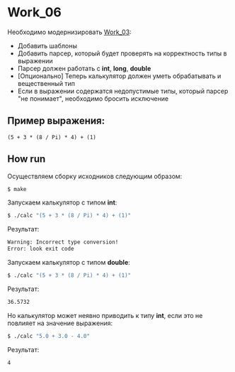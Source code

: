 # Work_06
Необходимо модернизировать [Work_03](https://github.com/mtrempoltsev/msu_cpp_autumn_2017/tree/master/homework/Bales/02):

* Добавить шаблоны
* Добавить парсер, который будет проверять на корректность типы в выражении
* Парсер должен работать с **int**, **long**, **double**
* [Опционально] Теперь калькулятор должен уметь обрабатывать и вещественный тип
* Если в выражении содержатся недопустимые типы, который парсер "не понимает", необходимо бросить исключение

## Пример выражения:
```
(5 + 3 * (8 / Pi) * 4) + (1)
```

## How run
Осуществляем сборку исходников следующим образом:
```sh
$ make
```
Запускаем калькулятор с типом **int**:
```sh
$ ./calc "(5 + 3 * (8 / Pi) * 4) + (1)"
```

Результат:
```sh
Warning: Incorrect type conversion!
Error: look exit code
```

Запускаем калькулятор с типом **double**:
```sh
$ ./calc "(5 + 3 * (8 / Pi) * 4) + (1)"
```

Результат:
```sh
36.5732
```

Но калькулятор может неявно приводить к типу **int**, если это не повлияет на значение выражения:
```sh
$ ./calc "5.0 + 3.0 - 4.0"
```

Результат:
```sh
4
```
